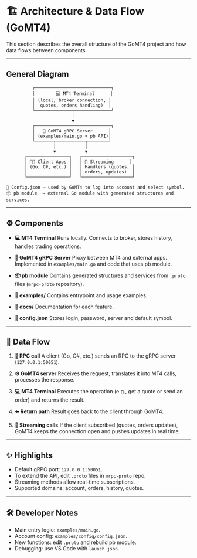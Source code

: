 # 🏗️ Architecture & Data Flow (GoMT4)

This section describes the overall structure of the GoMT4 project and how data flows between components.

---

##  General Diagram

```
          ┌─────────────────────────────┐
          │        💻 MT4 Terminal      │
          │ (local, broker connection, │
          │  quotes, orders handling)  │
          └──────────────┬──────────────┘
                         │
                         ▼
          ┌─────────────────────────────┐
          │   🚀 GoMT4 gRPC Server      │
          │ (examples/main.go + pb API)│
          └───────┬───────────┬────────┘
                  │           │
                  ▼           ▼
       ┌────────────────┐   ┌───────────────────┐
       │ 👩‍💻 Client Apps │   │ 🔄 Streaming      │
       │ (Go, C#, etc.) │   │ Handlers (quotes, │
       │                │   │ orders, updates)  │
       └────────────────┘   └───────────────────┘

📄 Config.json → used by GoMT4 to log into account and select symbol.  
📦 pb module  → external Go module with generated structures and services.
```

---

## ⚙️ Components

* **💻 MT4 Terminal**
  Runs locally. Connects to broker, stores history, handles trading operations.

* **🚀 GoMT4 gRPC Server**
  Proxy between MT4 and external apps. Implemented in `examples/main.go` and code that uses pb module.

* **📦 pb module**
  Contains generated structures and services from `.proto` files (`mrpc-proto` repository).

* **📂 examples/**
  Contains entrypoint and usage examples.

* **📑 docs/**
  Documentation for each feature.

* **📄 config.json**
  Stores login, password, server and default symbol.

---

## 🔀 Data Flow

1. **📡 RPC call**
   A client (Go, C#, etc.) sends an RPC to the gRPC server (`127.0.0.1:50051`).

2. **⚙️ GoMT4 server**
   Receives the request, translates it into MT4 calls, processes the response.

3. **💻 MT4 Terminal**
   Executes the operation (e.g., get a quote or send an order) and returns the result.

4. **⬅️ Return path**
   Result goes back to the client through GoMT4.

5. **🔄 Streaming calls**
   If the client subscribed (quotes, orders updates), GoMT4 keeps the connection open and pushes updates in real time.

---

## ✨ Highlights

* Default gRPC port: `127.0.0.1:50051`.
* To extend the API, edit `.proto` files in `mrpc-proto` repo.
* Streaming methods allow real-time subscriptions.
* Supported domains: account, orders, history, quotes.

---

## 🛠️ Developer Notes

* Main entry logic: `examples/main.go`.
* Account config: `examples/config/config.json`.
* New functions: edit `.proto` and rebuild pb module.
* Debugging: use VS Code with `launch.json`.
